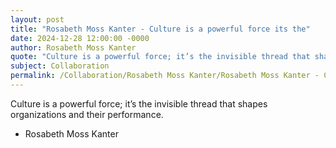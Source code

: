 ```yaml
---
layout: post
title: "Rosabeth Moss Kanter - Culture is a powerful force its the"
date: 2024-12-28 12:00:00 -0000
author: Rosabeth Moss Kanter
quote: "Culture is a powerful force; it’s the invisible thread that shapes organizations and their performance."
subject: Collaboration
permalink: /Collaboration/Rosabeth Moss Kanter/Rosabeth Moss Kanter - Culture is a powerful force its the
---
```


Culture is a powerful force; it’s the invisible thread that shapes organizations and their performance.

- Rosabeth Moss Kanter
